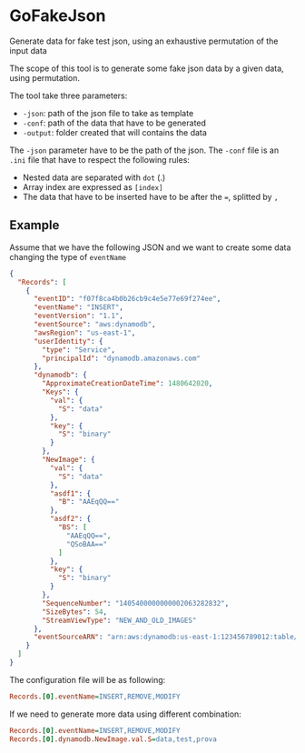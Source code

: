 # GoFakeJson

Generate data for fake test json, using an exhaustive permutation of the input data

The scope of this tool is to generate some fake json data by a given data, using permutation.

The tool take three parameters:

- `-json`: path of the json file to take as template
- `-conf`: path of the data that have to be generated
- `-output`: folder created that will contains the data

The `-json` parameter have to be the path of the json.
The `-conf` file is an `.ini` file that have to respect the following rules:

- Nested data are separated with `dot` (.)
- Array index are expressed as `[index]`
- The data that have to be inserted have to be after the `=`, splitted by `,`

## Example

Assume that we have the following JSON and we want to create some data changing the type of `eventName`

```json
{
  "Records": [
    {
      "eventID": "f07f8ca4b0b26cb9c4e5e77e69f274ee",
      "eventName": "INSERT",
      "eventVersion": "1.1",
      "eventSource": "aws:dynamodb",
      "awsRegion": "us-east-1",
      "userIdentity": {
        "type": "Service",
        "principalId": "dynamodb.amazonaws.com"
      },
      "dynamodb": {
        "ApproximateCreationDateTime": 1480642020,
        "Keys": {
          "val": {
            "S": "data"
          },
          "key": {
            "S": "binary"
          }
        },
        "NewImage": {
          "val": {
            "S": "data"
          },
          "asdf1": {
            "B": "AAEqQQ=="
          },
          "asdf2": {
            "BS": [
              "AAEqQQ==",
              "QSoBAA=="
            ]
          },
          "key": {
            "S": "binary"
          }
        },
        "SequenceNumber": "1405400000000002063282832",
        "SizeBytes": 54,
        "StreamViewType": "NEW_AND_OLD_IMAGES"
      },
      "eventSourceARN": "arn:aws:dynamodb:us-east-1:123456789012:table/Example-Table/stream/2016-12-01T00:00:00.000"
    }
  ]
}
```

The configuration file will be as following:

```ini
Records.[0].eventName=INSERT,REMOVE,MODIFY
```

If we need to generate more data using different combination:

```ini
Records.[0].eventName=INSERT,REMOVE,MODIFY
Records.[0].dynamodb.NewImage.val.S=data,test,prova
```
